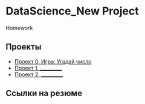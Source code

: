 # DataScience_New Project

Homework

## Проекты

* [Проект 0. Игра: Угадай число](https://github.com/AlexandrMenshikov/DataScience_New/tree/main/Project_0)
* [Проект 1. _________]()
* [Проект 2. _________]()

## Ссылки на резюме
